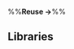 <link rel="stylesheet" href="{{baseUrl}}/css/textbook.css">

<div class="website-content">

%%**Reuse &rarr;**%%

## Libraries

<div id="main">

<include src="what/embed.md" />
<include src="how/embed.md" />

</div>

</div>
